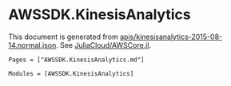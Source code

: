 # AWSSDK.KinesisAnalytics



This document is generated from
[apis/kinesisanalytics-2015-08-14.normal.json](https://github.com/aws/aws-sdk-js/blob/master/apis/kinesisanalytics-2015-08-14.normal.json).
See [JuliaCloud/AWSCore.jl](https://github.com/JuliaCloud/AWSCore.jl).

```@index
Pages = ["AWSSDK.KinesisAnalytics.md"]
```

```@autodocs
Modules = [AWSSDK.KinesisAnalytics]
```
